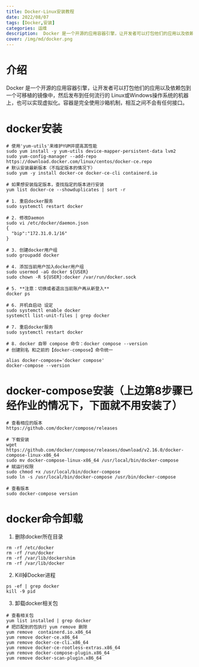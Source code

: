 ```yaml
---
title: Docker-Linux安装教程
date: 2022/08/07
tags: [Docker,安装]
categories: 运维
description:  Docker 是一个开源的应用容器引擎，让开发者可以打包他们的应用以及依赖包到一个可移植的镜像中，然后发布到任何流行的 Linux或Windows操作系统的机器上，也可以实现虚拟化。容器是完全使用沙箱机制，相互之间不会有任何接口。
cover: /img/md/docker.png
---
```



# 介绍
Docker 是一个开源的应用容器引擎，让开发者可以打包他们的应用以及依赖包到一个可移植的镜像中，然后发布到任何流行的 Linux或Windows操作系统的机器上，也可以实现虚拟化。容器是完全使用沙箱机制，相互之间不会有任何接口。

# docker安装
```shell
# 使用'yum-utils'来维护YUM并提高其性能
sudo yum install -y yum-utils device-mapper-persistent-data lvm2
sudo yum-config-manager --add-repo https://download.docker.com/linux/centos/docker-ce.repo
# 默认安装最新版本（不指定版本的情况下）
sudo yum -y install docker-ce docker-ce-cli containerd.io

# 如果想安装指定版本，查找指定的版本进行安装
yum list docker-ce --showduplicates | sort -r

# 1. 重启docker服务
sudo systemctl restart docker

# 2. 修改Daemon
sudo vi /etc/docker/daemon.json
{
  "bip":"172.31.0.1/16"
}

# 3. 创建docker用户组
sudo groupadd docker

# 4. 添加当前用户加入docker用户组
sudo usermod -aG docker ${USER}
sudo chown -R ${USER}:docker /var/run/docker.sock

# 5. **注意：切换或者退出当前账户再从新登入**
docker ps

# 6. 开机自启动 设定
sudo systemctl enable docker
systemctl list-unit-files | grep docker

# 7. 重启docker服务
sudo systemctl restart docker

# 8. docker 自带 compose 命令：docker compose --version
# 创建别名 和之前的【docker-compose】命令统一

alias docker-compose='docker compose'
docker-compose --version
```

# docker-compose安装（上边第8步骤已经作业的情况下，下面就不用安装了）
```shell
# 查看相应的版本
https://github.com/docker/compose/releases

# 下载安装
wget https://github.com/docker/compose/releases/download/v2.16.0/docker-compose-linux-x86_64
sudo mv docker-compose-linux-x86_64 /usr/local/bin/docker-compose
# 赋运行权限
sudo chmod +x /usr/local/bin/docker-compose
sudo ln -s /usr/local/bin/docker-compose /usr/bin/docker-compose

# 查看版本
sudo docker-compose version
```

# docker命令卸载

1. 删除docker所在目录
```shell
rm -rf /etc/docker
rm -rf /run/docker
rm -rf /var/lib/dockershim
rm -rf /var/lib/docker
```

2. Kill掉Docker进程
```shell
ps -ef | grep docker
kill -9 pid
```

3. 卸载docker相关包
```shell
# 查看相关包
yum list installed | grep docker
# 把匹配到的包执行 yum remove 删除
yum remove  containerd.io.x86_64
yum remove docker-ce.x86_64
yum remove docker-ce-cli.x86_64
yum remove docker-ce-rootless-extras.x86_64
yum remove docker-compose-plugin.x86_64
yum remove docker-scan-plugin.x86_64
```